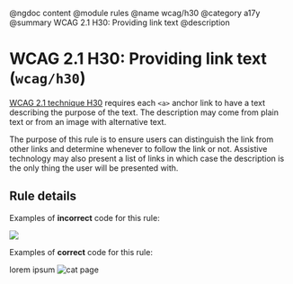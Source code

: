 @ngdoc content
@module rules
@name wcag/h30
@category a17y
@summary WCAG 2.1 H30: Providing link text
@description

# WCAG 2.1 H30: Providing link text (`wcag/h30`)

[WCAG 2.1 technique H30][1] requires each `<a>` anchor link to have a text
describing the purpose of the text. The description may come from plain text or
from an image with alternative text.

The purpose of this rule is to ensure users can distinguish the link from other
links and determine whenever to follow the link or not. Assistive technology may
also present a list of links in which case the description is the only thing the
user will be presented with.

[1]: https://www.w3.org/WAI/WCAG21/Techniques/html/H30

## Rule details

Examples of **incorrect** code for this rule:

<validate name="incorrect" rules="wcag/h30">
	<a><img src="cat.gif"></a>
</validate>

Examples of **correct** code for this rule:

<validate name="correct" rules="wcag/h30">
	<a>lorem ipsum</a>
	<a><img src="cat.gif" alt="cat page"></a>
</validate>
